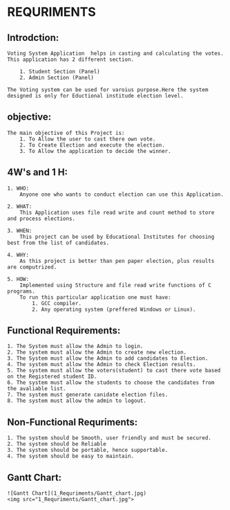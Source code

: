 # REQURIMENTS
## Introdction:
    Voting System Application  helps in casting and calculating the votes. This application has 2 different section.
    
        1. Student Section (Panel)
        2. Admin Section (Panel)
    
    The Voting system can be used for varoius purpose.Here the system designed is only for Eductional institude election level.

## objective:
    The main objective of this Project is:
        1. To Allow the user to cast there own vote.
        2. To Create Election and execute the election.
        3. To Allow the application to decide the winner.
   
## 4W's and 1 H:
    
    1. WHO:
        Anyone one who wants to conduct election can use this Application.
    
    2. WHAT:
        This Application uses file read write and count method to store and process elections.
    
    3. WHEN:
        This project can be used by Educational Institutes for choosing best from the list of candidates.
    
    4. WHY:
        As this project is better than pen paper election, plus results are computrized.
    
    5. HOW:
        Implemented using Structure and file read write functions of C programs.
        To run this particular application one must have:
            1. GCC compiler.
            2. Any operating system (preffered Windows or Linux).

## Functional Requirements:
    1. The System must allow the Admin to login.
    2. The system must allow the Admin to create new election.
    3. The System must allow the Admin to add candidates to Election.
    4. The system must allow the Admin to check Election results.
    5. The system must allow the voters(student) to cast there vote based on the Registered student ID.
    6. The system must allow the students to choose the candidates from the avaliable list.
    7. The system must generate canidate election files.
    8. The system must allow the admin to logout.

## Non-Functional Requriments:
    1. The system should be Smooth, user friendly and must be secured.
    2. The system should be Reliable
    3. The system should be portable, hence supportable.
    4. The system should be easy to maintain.

## Gantt Chart:
    ![Gantt Chart](1_Requriments/Gantt_chart.jpg)
    <img src="1_Requriments/Gantt_chart.jpg">
